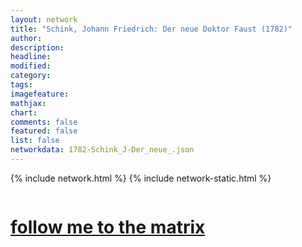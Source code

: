 ```yaml
---
layout: network
title: "Schink, Johann Friedrich: Der neue Doktor Faust (1782)"
author:
description:
headline:
modified:
category:
tags: 
imagefeature: 
mathjax: 
chart: 
comments: false
featured: false
list: false
networkdata: 1782-Schink_J-Der_neue_.json
---
```

{% include network.html %}
{% include network-static.html %}
<div class="row">
  <div class="small-5 small-centered columns"><a href="/matrix72"><h1>follow me to the matrix</h1></a>
</div>
</div>
